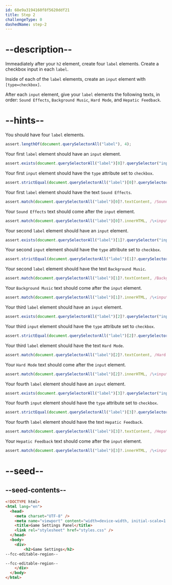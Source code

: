 ```yaml
---
id: 68e9a3194160f8f5620ddf21
title: Step 2
challengeType: 0
dashedName: step-2
---
```


# --description--

Immeadiately after your `h2` element, create four `label` elements. Create a checkbox input in each `label`.

Inside of each of the `label` elements, create an `input` element with `[type=checkbox]`.

After each `input` element, give your `label` elements the following texts, in order: `Sound Effects`, `Background Music`, `Hard Mode`, and `Hepatic Feedback`.

# --hints--

You should have four `label` elements.

```js
assert.lengthOf(document.querySelectorAll("label"), 4);
```

Your first `label` element should have an `input` element.

```js
assert.exists(document.querySelectorAll("label")[0]?.querySelector("input"));
```

Your first `input` element should have the `type` attribute set to `checkbox`.

```js
assert.strictEqual(document.querySelectorAll("label")[0]?.querySelector("input")?.type, "checkbox");
```

Your first `label` element should have the text `Sound Effects`.

```js
assert.match(document.querySelectorAll("label")[0]?.textContent, /Sound Effects/i);
```

Your `Sound Effects` text should come after the `input` element.

```js
assert.match(document.querySelectorAll("label")[0]?.innerHTML, /\<input[^>]*>\s*Sound Effects/i)
```

Your second `label` element should have an `input` element.

```js
assert.exists(document.querySelectorAll("label")[1]?.querySelector("input"));
```

Your second `input` element should have the `type` attribute set to `checkbox`.

```js
assert.strictEqual(document.querySelectorAll("label")[1]?.querySelector("input")?.type, "checkbox");
```

Your second `label` element should have the text `Background Music`.

```js
assert.match(document.querySelectorAll("label")[1]?.textContent, /Background Music/i)
```

Your `Background Music` text should come after the `input` element.

```js
assert.match(document.querySelectorAll("label")[1]?.innerHTML, /\<input[^>]*>\s*Background Music/i)
```

Your third `label` element should have an `input` element.

```js
assert.exists(document.querySelectorAll("label")[2]?.querySelector("input"));
```

Your third `input` element should have the `type` attribute set to `checkbox`.

```js
assert.strictEqual(document.querySelectorAll("label")[2]?.querySelector("input")?.type, "checkbox");
```

Your third `label` element should have the text `Hard Mode`.

```js
assert.match(document.querySelectorAll("label")[2]?.textContent, /Hard Mode/i)
```

Your `Hard Mode` text should come after the `input` element.

```js
assert.match(document.querySelectorAll("label")[2]?.innerHTML, /\<input[^>]*>\s*Hard Mode/i)
```

Your fourth `label` element should have an `input` element.

```js
assert.exists(document.querySelectorAll("label")[3]?.querySelector("input"));
```

Your fourth `input` element should have the `type` attribute set to `checkbox`.

```js
assert.strictEqual(document.querySelectorAll("label")[3]?.querySelector("input")?.type, "checkbox");
```

Your fourth `label` element should have the text `Hepatic Feedback`.

```js
assert.match(document.querySelectorAll("label")[3]?.textContent, /Hepatic Feedback/i)
```

Your `Hepatic Feedback` text should come after the `input` element.

```js
assert.match(document.querySelectorAll("label")[3]?.innerHTML, /\<input[^>]*>\s*Hepatic Feedback/i)
```

# --seed--

## --seed-contents--

```html
<!DOCTYPE html>
<html lang="en">
  <head>
    <meta charset="UTF-8" />
    <meta name="viewport" content="width=device-width, initial-scale=1.0" />
    <title>Game Settings Panel</title>
    <link rel="stylesheet" href="styles.css" />
  </head>
  <body>
    <div>
        <h2>Game Settings</h2>
--fcc-editable-region--

--fcc-editable-region--
    </div>
  </body>
</html>
```
